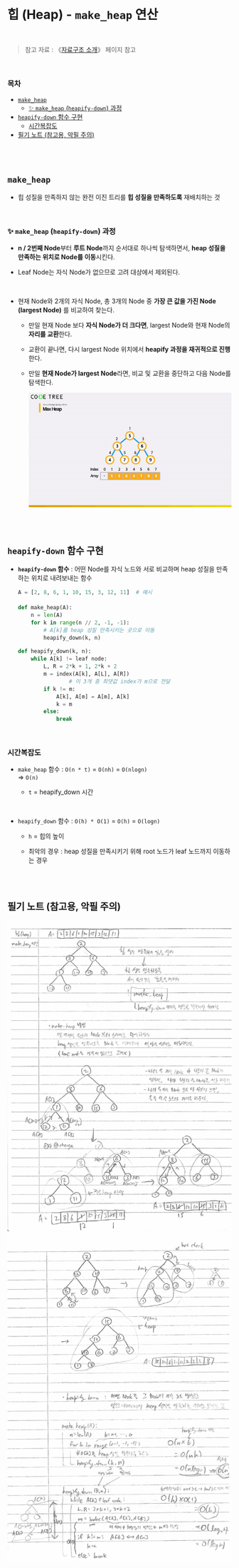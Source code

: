 # 힙 (Heap) - <code>make_heap</code> 연산

<br/>

> 참고 자료 : 《<a href="https://github.com/SangYoonLee1231/TIL/blob/main/DataStructure/data_structure_introduction.md">자료구조 소개</a>》 페이지 참고

<br/>

### 목차

- <a href="https://github.com/SangYoonLee1231/TIL/blob/main/DataStructure/heap_make_heap.md#make_heap"><code>make_heap</code></a>
  - <a href="https://github.com/SangYoonLee1231/TIL/blob/main/DataStructure/heap_make_heap.md#-make_heap-heapify-down-%EA%B3%BC%EC%A0%95">✨ <code>make_heap</code> (<code>heapify-down</code>) 과정</a>
- <a href="https://github.com/SangYoonLee1231/TIL/blob/main/DataStructure/heap_make_heap.md#heapify-down-%ED%95%A8%EC%88%98-%EA%B5%AC%ED%98%84"><code>heapify-down</code> 함수 구현</a>
  - <a href="https://github.com/SangYoonLee1231/TIL/blob/main/DataStructure/heap_make_heap.md#%EC%8B%9C%EA%B0%84%EB%B3%B5%EC%9E%A1%EB%8F%84">시간복잡도</a>
- <a href="https://github.com/SangYoonLee1231/TIL/blob/main/DataStructure/heap_make_heap.md#%ED%95%84%EA%B8%B0-%EB%85%B8%ED%8A%B8-%EC%B0%B8%EA%B3%A0%EC%9A%A9-%EC%95%85%ED%95%84-%EC%A3%BC%EC%9D%98">필기 노트 (참고용, 악필 주의)</a>


<br/><br/>

## <code>make_heap</code>

- 힙 성질을 만족하지 않는 완전 이진 트리를 <strong>힙 성질을 만족하도록</strong> 재배치하는 것

<br/>

### ✨ <code>make_heap</code> (<code>heapify-down</code>) 과정

- <strong>n / 2번째 Node</strong>부터 <strong>루트 Node</strong>까지 순서대로 하나씩 탐색하면서, <strong>heap 성질을 만족하는 위치로 Node를 이동</strong>시킨다.

- Leaf Node는 자식 Node가 없으므로 고려 대상에서 제외된다.

<br/>

- 현재 Node와 2개의 자식 Node, 총 3개의 Node 중 <strong>가장 큰 값을 가진 Node (largest Node)</strong> 를 비교하여 찾는다.

  - 만일 현재 Node 보다 <strong>자식 Node가 더 크다면</strong>, largest Node와 현재 Node의 <strong>자리를 교환</strong>한다.

  - 교환이 끝나면, 다시 largest Node 위치에서 <strong>heapify 과정을 재귀적으로 진행</strong>한다.

  - 만일 <strong>현재 Node가 largest Node</strong>라면, 비교 및 교환을 중단하고 다음 Node를 탐색한다.

    <img src="img/heap_make_heap.gif">

<br/><br/>

## <code>heapify-down</code> 함수 구현

- <strong><code>heapify-down</code> 함수</strong> : 어떤 Node를 자식 노드와 서로 비교하며 heap 성질을 만족하는 위치로 내려보내는 함수

  ```python
  A = [2, 8, 6, 1, 10, 15, 3, 12, 11]  # 예시

  def make_heap(A):
      n = len(A)
      for k in range(n // 2, -1, -1):
          # A[k]를 heap 성질 만족시키는 곳으로 이동
          heapify_down(k, n)
  ```

  ```python
  def heapify_down(k, n):
      while A[k] != leaf node:
          L, R = 2*k + 1, 2*k + 2
          m = index(A[k], A[L], A[R])
                  # 이 3개 중 최댓값 index가 m으로 전달
          if k != m:
              A[k], A[m] = A[m], A[k]
              k = m
          else:
              break
  ```

<br/>

### 시간복잡도

- <code>make_heap</code> 함수 : <code>O(n \* t)</code> = <code>O(nh)</code> = <code>O(nlogn)</code>  
   => <code>O(n)</code>

  - <code>t</code> = heapify_down 시간

<br/>

- <code>heapify_down</code> 함수 : <code>O(h) \* O(1)</code> = <code>O(h)</code> = <code>O(logn)</code>

  - <code>h</code> = 힙의 높이

  - 최악의 경우 : heap 성질을 만족시키기 위해 root 노드가 leaf 노드까지 이동하는 경우

<br/><br/>

## 필기 노트 (참고용, 악필 주의)

<img src="img/heap_make_heap1.jpg" width="900">
<img src="img/heap_make_heap2.jpg" width="900">

<br/>